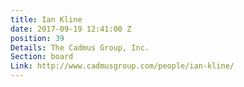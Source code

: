 ```yaml
---
title: Ian Kline
date: 2017-09-19 12:41:00 Z
position: 39
Details: The Cadmus Group, Inc.
Section: board
Link: http://www.cadmusgroup.com/people/ian-kline/
---
```



